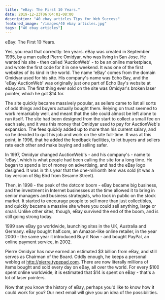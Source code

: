 ```yaml
---
title: "eBay: The First 10 Years."
date: 2019-12-23T06:04:01-08:00
description: "40 ebay articles Tips for Web Success"
featured_image: "/images/40 ebay articles.jpg"
tags: ["40 ebay articles"]
---
```


eBay: The First 10 Years.

Yes, you read that correctly: ten years. eBay was created in September 1995, by a man called Pierre Omidyar, who was living in San Jose. He wanted his site - then called 'AuctionWeb' - to be an online marketplace, and wrote the first code for it in one weekend. It was one of the first websites of its kind in the world. The name 'eBay' comes from the domain Omidyar used for his site. His company's name was Echo Bay, and the 'eBay AuctionWeb' was originally just one part of Echo Bay's website at ebay.com. The first thing ever sold on the site was Omidyar's broken laser pointer, which he got $14 for.

The site quickly became massively popular, as sellers came to list all sorts of odd things and buyers actually bought them. Relying on trust seemed to work remarkably well, and meant that the site could almost be left alone to run itself. The site had been designed from the start to collect a small fee on each sale, and it was this money that Omidyar used to pay for AuctionWeb's expansion. The fees quickly added up to more than his current salary, and so he decided to quit his job and work on the site full-time. It was at this point, in 1996, that he added the feedback facilities, to let buyers and sellers rate each other and make buying and selling safer.

In 1997, Omidyar changed AuctionWeb's - and his company's - name to 'eBay', which is what people had been calling the site for a long time. He began to spend a lot of money on advertising, and had the eBay logo designed. It was in this year that the one-millionth item was sold (it was a toy version of Big Bird from Sesame Street).

Then, in 1998 - the peak of the dotcom boom - eBay became big business, and the investment in Internet businesses at the time allowed it to bring in senior managers and business strategists, who took in public on the stock market. It started to encourage people to sell more than just collectibles, and quickly became a massive site where you could sell anything, large or small. Unlike other sites, though, eBay survived the end of the boom, and is still going strong today.

1999 saw eBay go worldwide, launching sites in the UK, Australia and Germany. eBay bought half.com, an Amazon-like online retailer, in the year 2000 - the same year it introduced Buy it Now - and bought PayPal, an online payment service, in 2002.

Pierre Omidyar has now earned an estimated $3 billion from eBay, and still serves as Chairman of the Board. Oddly enough, he keeps a personal weblog at http://pierre.typepad.com. There are now literally millions of items bought and sold every day on eBay, all over the world. For every $100 spent online worldwide, it is estimated that $14 is spent on eBay - that's a lot of laser pointers.

Now that you know the history of eBay, perhaps you'd like to know how it could work for you? Our next email will give you an idea of the possibilities.
